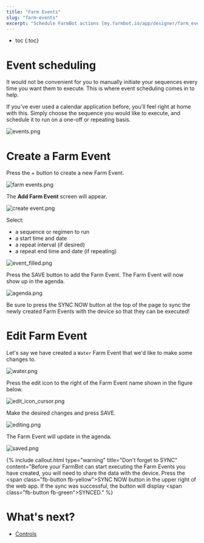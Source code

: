 ```yaml
---
title: "Farm Events"
slug: "farm-events"
excerpt: "Schedule FarmBot actions [my.farmbot.io/app/designer/farm_events](http://my.farmbot.io/app/designer/farm_events)"
---
```


* toc
{:toc}


# Event scheduling

It would not be convenient for you to manually initiate your sequences every time you want them to execute. This is where event scheduling comes in to help.

If you've ever used a calendar application before, you'll feel right at home with this. Simply choose the sequence you would like to execute, and schedule it to run on a one-off or repeating basis.

![events.png](events.png)



# Create a Farm Event

Press the <span class="fb-circle-button fb-purple">+</span> button to create a new Farm Event.

![farm events.png](farm_events.png)

The **Add Farm Event** screen will appear.

![create event.png](create_event.png)

Select:
* a sequence or regimen to run
* a start time and date
* a repeat interval (if desired)
* a repeat end time and date (if repeating)

![event_filled.png](event_filled.png)

Press the <span class="fb-button fb-purple">SAVE</span> button to add the Farm Event. The Farm Event will now show up in the agenda.

![agenda.png](agenda.png)

Be sure to press the <span class="fb-button fb-yellow">SYNC NOW</span> button at the top of the page to sync the newly created Farm Events with the device so that they can be executed!

# Edit Farm Event

Let's say we have created a `Water` Farm Event that we'd like to make some changes to.

![water.png](water.png)

Press the edit icon to the right of the Farm Event name shown in the figure below.

![edit_icon_cursor.png](edit_icon_cursor.png)

Make the desired changes and press <span class="fb-button fb-purple">SAVE</span>.

![editing.png](editing.png)

The Farm Event will update in the agenda.

![saved.png](saved.png)



{%
include callout.html
type="warning"
title="Don't forget to SYNC"
content="Before your FarmBot can start executing the Farm Events you have created, you will need to share the data with the device. Press the <span class=\"fb-button fb-yellow\">SYNC NOW</span> button in the upper right of the web app. If the sync was successful, the button will display <span class=\"fb-button fb-green\">SYNCED</span>."
%}


# What's next?

 * [Controls](../Web-App/controls.md)
